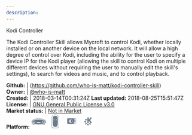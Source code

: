 ```yaml
---
description: 
---
```

Kodi Controller

The Kodi Controller Skill allows Mycroft to control Kodi, whether locally installed
or on another device on the local network.  It will allow a high degree of control
over Kodi, including the ability for the user to specify a device IP for the Kodi
player (allowing the skill to control Kodi on multiple different devices without
requiring the user to manually edit the skill's settings), to search for videos and
music, and to control playback.

**Github:** | (https://github.com/who-is-matt/kodi-controller-skill)  
**Owner:** | [@who-is-matt](https://github.com/who-is-matt)  
**Created:** | 2018-03-14T00:31:24Z  **Last updated:** 2018-08-25T15:51:47Z  
**License:** | [GNU General Public License v3.0](https://api.github.com/licenses/gpl-3.0)  
**Market status:** | [Not in Market](https://market.mycroft.ai/skill/)  
**Platform:**   ![](.gitbook/assets/mark-1-icon.png)  ![](.gitbook/assets/mark-2-icon.png)  ![](.gitbook/assets/picroft-icon.png)  ![](.gitbook/assets/kde.png)   
